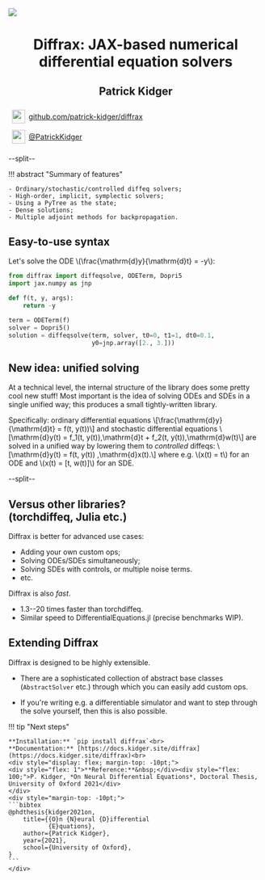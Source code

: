 <div style="height: 90pt;"></div>
<div style="flex: 0 0 8%; margin-top: -10pt;">
<img src="oxford-logo.png">
</div>
<div style="flex: 0 0 65%; text-align: center;">
<h1 style="margin-bottom: 10pt;">Diffrax: JAX-based numerical differential equation solvers</h1>
<h2>Patrick Kidger</h2>
</div>
<div style="flex: 1">
    <div style="display: flex; align-items: center;">
        <img style="height: 20pt; width: 20pt; margin: 5pt;" src="icons/fontawesome/brands/github.svg">
        <div style="font-size: 0.9rem; margin-right: 5pt;"><a href="https://github.com/patrick-kidger/diffrax">github.com/patrick-kidger/diffrax</a></div>
    </div>
    <div style="display: flex; align-items: center;">
        <img style="height: 20pt; width: 20pt; margin: 5pt;" src="icons/fontawesome/brands/twitter.svg">
        <div style="font-size: 0.9rem;"><a href="https://twitter.com/PatrickKidger">@PatrickKidger</a></div>
    </div>
</div>

--split--

!!! abstract "Summary of features"

    - Ordinary/stochastic/controlled diffeq solvers;
    - High-order, implicit, symplectic solvers;
    - Using a PyTree as the state;
    - Dense solutions;
    - Multiple adjoint methods for backpropagation.

## Easy-to-use syntax

Let's solve the ODE \\(\frac{\mathrm{d}y}{\mathrm{d}t} = -y\\):

```python
from diffrax import diffeqsolve, ODETerm, Dopri5
import jax.numpy as jnp

def f(t, y, args):
    return -y

term = ODETerm(f)
solver = Dopri5()
solution = diffeqsolve(term, solver, t0=0, t1=1, dt0=0.1,
                       y0=jnp.array([2., 3.]))
```

## New idea: unified solving

At a technical level, the internal structure of the library does some pretty cool new stuff! Most important is the idea of solving ODEs and SDEs in a single unified way; this produces a small tightly-written library.

Specifically: ordinary differential equations
\\[\frac{\mathrm{d}y}{\mathrm{d}t} = f(t, y(t))\\]
and stochastic differential equations
\\[\mathrm{d}y(t) = f_1(t, y(t))\,\mathrm{d}t + f_2(t, y(t))\,\mathrm{d}w(t)\\]
are solved in a unified way by lowering them to *controlled* diffeqs:
\\[\mathrm{d}y(t) = f(t, y(t)) \,\mathrm{d}x(t).\\]
where e.g. \\(x(t) = t\\) for an ODE and \\(x(t) = [t, w(t)]\\) for an SDE.

--split--

## Versus other libraries?<br>(torchdiffeq, Julia etc.)

Diffrax is better for advanced use cases:

- Adding your own custom ops;
- Solving ODEs/SDEs simultaneously;
- Solving SDEs with controls, or multiple noise terms.
- etc.

Diffrax is also *fast*.

- 1.3--20 times faster than torchdiffeq.
- Similar speed to DifferentialEquations.jl (precise benchmarks WIP).

## Extending Diffrax

Diffrax is designed to be highly extensible.

- There are a sophisticated collection of abstract base classes (`AbstractSolver` etc.) through which you can easily add custom ops.

- If you're writing e.g. a differentiable simulator and want to step through the solve yourself, then this is also possible.

!!! tip "Next steps"

    **Installation:** `pip install diffrax`<br>
    **Documentation:** [https://docs.kidger.site/diffrax](https://docs.kidger.site/diffrax)<br>
    <div style="display: flex; margin-top: -10pt;">
    <div style="flex: 1">**Reference:**&nbsp;</div><div style="flex: 100;">P. Kidger, *On Neural Differential Equations*, Doctoral Thesis, University of Oxford 2021</div>
    </div>
    <div style="margin-top: -10pt;">
    ```bibtex
    @phdthesis{kidger2021on,
        title={{O}n {N}eural {D}ifferential
               {E}quations},
        author={Patrick Kidger},
        year={2021},
        school={University of Oxford},
    }
    ```
    </div>
